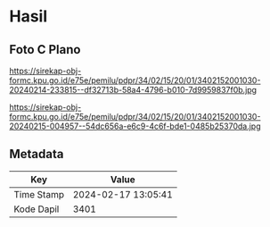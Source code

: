 # Hasil

## Foto C Plano

https://sirekap-obj-formc.kpu.go.id/e75e/pemilu/pdpr/34/02/15/20/01/3402152001030-20240214-233815--df32713b-58a4-4796-b010-7d9959837f0b.jpg

https://sirekap-obj-formc.kpu.go.id/e75e/pemilu/pdpr/34/02/15/20/01/3402152001030-20240215-004957--54dc656a-e6c9-4c6f-bde1-0485b25370da.jpg


## Metadata

| Key        | Value               |
| ---------- | ------------------- |
| Time Stamp | 2024-02-17 13:05:41 |
| Kode Dapil | 3401                |



